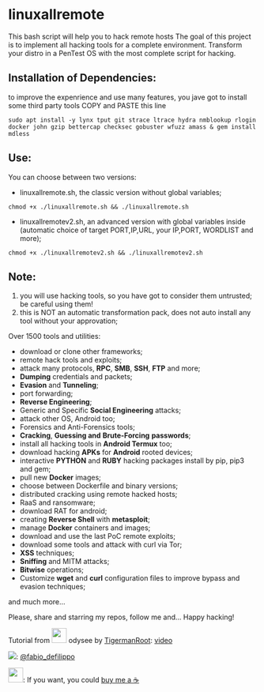 # linuxallremote
This bash script will help you to hack remote hosts 
The goal of this project is to implement all hacking tools for a complete environment.
Transform your distro in a PenTest OS with the most complete script for hacking.


## Installation of Dependencies:
to improve the expenrience and use many features, you jave got to install some third party tools
COPY and PASTE this line
```
sudo apt install -y lynx tput git strace ltrace hydra nmblookup rlogin docker john gzip bettercap checksec gobuster wfuzz amass & gem install mdless
```

## Use:
You can choose between two versions:
- linuxallremote.sh, the classic version without global variables;
```
chmod +x ./linuxallremote.sh && ./linuxallremote.sh
```
- linuxallremotev2.sh, an advanced version with global variables inside (automatic choice of target PORT,IP,URL, your IP,PORT, WORDLIST and more);
```
chmod +x ./linuxallremotev2.sh && ./linuxallremotev2.sh
```


## Note:
1. you will use hacking tools, so you have got to consider them untrusted; be careful using them!
2. this is NOT an automatic transformation pack, does not auto install any tool without your approvation;

Over 1500 tools and utilities:
- download or clone other frameworks;
- remote hack tools and exploits;
- attack many protocols, <strong>RPC</strong>, <strong>SMB</strong>, <strong>SSH</strong>, <strong>FTP</strong> and more;
- <strong>Dumping</strong> credentials and packets;
- <strong>Evasion</strong> and <strong>Tunneling</strong>;
- port forwarding;
- <strong>Reverse Engineering</strong>;
- Generic and Specific <strong>Social Engineering</strong> attacks;
- attack other OS, Android too;
- Forensics and Anti-Forensics tools;
- <strong>Cracking</strong>, <strong>Guessing and</strong> <strong>Brute-Forcing</strong> <strong>passwords</strong>;
- install all hacking tools in <strong>Android Termux</strong> too;
- download hacking <strong>APKs</strong> for <strong>Android</strong> rooted devices;
- interactive <strong>PYTHON</strong> and <strong>RUBY</strong> hacking packages install by pip, pip3 and gem;
- pull new <strong>Docker</strong> images;
- choose between Dockerfile and binary versions;
- distributed cracking using remote hacked hosts;
- RaaS and ransomware;
- download RAT for android;
- creating <strong>Reverse Shell</strong> with <strong>metasploit</strong>;
- manage <strong>Docker</strong> containers and images;
- download and use the last PoC remote exploits;
- download some tools and attack with curl via Tor;
- <strong>XSS</strong> techniques;
- <strong>Sniffing</strong> and MITM attacks;
- <strong>Bitwise</strong> operations;
- Customize <strong>wget</strong> and <strong>curl</strong> configuration files to improve bypass and evasion techniques;

and much more...

Please, share and starring my repos, follow me and... Happy hacking!

Tutorial from <img crossorigin="anonymous" src="https://odysee.com/public/pwa/icon-180.png" width="30" height="30"></img> odysee by <a href="https://odysee.com/@Tigermanroot:b">TigermanRoot</a>: <a href="https://odysee.com/@Tigermanroot:b/Iinuxallremote:e">video</a>

<img crossorigin="anonymous" src="https://cdn.cms-twdigitalassets.com/content/dam/developer-twitter/images/Twitter_logo_blue_32.png"></img>: <a href="https://twitter.com/fabio_defilippo">@fabio_defilippo</a>

<img crossorigin="anonymous" src="https://www.paypalobjects.com/digitalassets/c/website/marketing/na/us/logo-center/Badge_1.png" width="30" height="30"></img>: If you want, you could <a href="https://www.paypal.com/donate?hosted_button_id=559D4CJB84KQJ">buy me a ☕</a>
